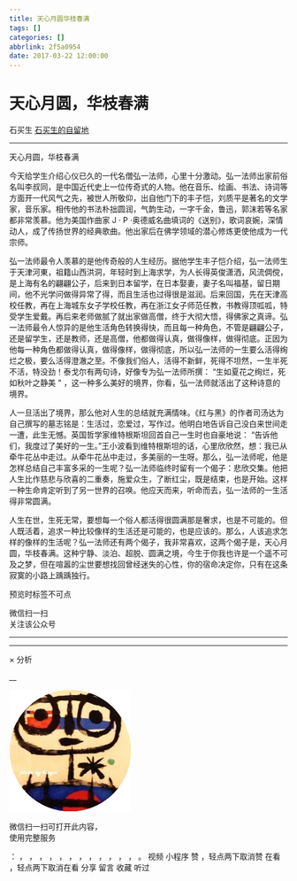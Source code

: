 ```yaml
---
title: 天心月圆华枝春满
tags: []
categories: []
abbrlink: 2f5a0954
date: 2017-03-22 12:00:00
---
```


#  天心月圆，华枝春满

石买生  [ 石买生的自留地 ](javascript:void\(0\);)

__ _ _ _ _

天心月圆，华枝春满

今天给学生介绍心仪已久的一代名僧弘一法师，心里十分激动。弘一法师出家前俗名叫李叔同，是中国近代史上一位传奇式的人物。他在音乐、绘画、书法、诗词等方面开一代风气之先，被世人所敬仰，出自他门下的丰子恺，刘质平是著名的文学家，音乐家。相传他的书法朴拙圆润，气韵生动，一字千金，鲁迅，郭沫若等名家都非常羡慕。他为美国作曲家
J  ·  P  ·奥德威名曲填词的《送别》，歌词哀婉，深情动人，成了传扬世界的经典歌曲。他出家后在佛学领域的潜心修炼更使他成为一代宗师。

弘一法师最令人羡慕的是他传奇般的人生经历。据他学生丰子恺介绍，弘一法师生于天津河東，祖籍山西洪洞，年轻时到上海求学，为人长得英俊潇洒，风流倜傥，是上海有名的翩翩公子，后来到日本留学，在日本娶妻，妻子名叫福基，留日期间，他不光学问做得异常了得，而且生活也过得很是滋润。后来回国，先在天津高校任教，再在上海城东女子学校任教，再在浙江女子师范任教，书教得顶呱呱，特受学生爱戴。再后来老师做腻了就出家做高僧，终于大彻大悟，得佛家之真谛。弘一法师最令人惊异的是他生活角色转换得快，而且每一种角色，不管是翩翩公子，还是留学生，还是教师，还是高僧，他都做得认真，做得像样，做得彻底。正因为他每一种角色都做得认真，做得像样，做得彻底，所以弘一法师的一生要么活得绚烂之极，要么活得澄澈之至。不像我们俗人，活得不新鲜，死得不坦然，一生半死不活，特没劲！泰戈尔有两句诗，好像专为弘一法师所撰：
“生如夏花之绚烂，死如秋叶之静美  "  ，这一种多么美好的境界，你看，弘一法师就活出了这种诗意的境界。

人一旦活出了境界，那么他对人生的总结就充满情味。《红与黑》的作者司汤达为自己撰写的墓志铭是：生活过，恋爱过，写作过。他明白地告诉自己没白来世间走一遭，此生无憾。英国哲学家维特根斯坦回首自己一生时也自豪地说：
“告诉他们，我度过了美好的一生。”王小波看到维特根斯坦的话，心里欣欣然，想：我已从牵牛花丛中走过。从牵牛花丛中走过，多美丽的一生呀。那么，弘一法师呢，他是怎样总结自己丰富多采的一生呢？弘一法师临终时留有一个偈子：悲欣交集。他把人生比作慈悲与欣喜的二重奏，施爱众生，了断红尘，既是结束，也是开始。这样一种生命肯定听到了另一世界的召唤。他应天而来，听命而去，弘一法师的一生活得非常圆满。

人生在世，生死无常，要想每一个俗人都活得很圆满那是奢求，也是不可能的。但人既活着，追求一种比较像样的生活还是可能的，也是应该的。那么，人该追求怎样的像样的生活呢？弘一法师还有两个偈子，我非常喜欢，这两个偈子是，天心月圆，华枝春满。这种宁静、淡泊、超脱、圆满之境，今生于你我也许是一个遥不可及之梦，但在喧嚣的尘世要想找回曾经迷失的心性，你的宿命决定你，只有在这条寂寞的小路上踽踽独行。

  

预览时标签不可点

微信扫一扫  
关注该公众号





****



****



×  分析

__

![作者头像](shared/img1.png)

微信扫一扫可打开此内容，  
使用完整服务

：  ，  ，  ，  ，  ，  ，  ，  ，  ，  ，  ，  ，  。  视频  小程序  赞  ，轻点两下取消赞  在看  ，轻点两下取消在看
分享  留言  收藏  听过

